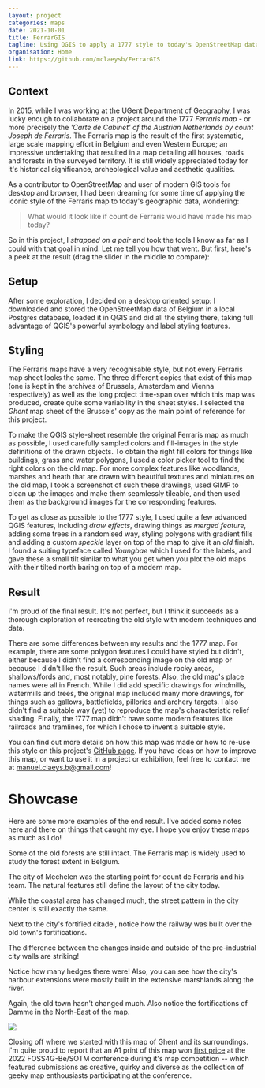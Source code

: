 ```yaml
---
layout: project
categories: maps
date: 2021-10-01
title: FerrarGIS
tagline: Using QGIS to apply a 1777 style to today's OpenStreetMap data.
organisation: Home
link: https://github.com/mclaeysb/FerrarGIS
---
```


<!-- before-effect-slider style -->
<style type="text/css">

    /*
    *
    * before-effect-slider.js | V 1.0
    *
    * Copyright (C) 2020 Amine Jafur
    *
    * https://github.com/aminejafur/before-effect-slider.js
    *
    */

    .before-effect-main-div { /* plugin main div */
        position: relative;
        overflow: hidden;
        width:100%;
        border-radius:5px;
    }

    .before-effect-main-div img { /* it's images */
        width: 100%;
        display:block;
        pointer-events: none;
        -webkit-user-select: none;
        -khtml-user-select: none;
        -moz-user-select: none;
        -o-user-select: none;
        user-select: none;
    }

    .before-effect-resizable-div { /* resizable div*/
        position: absolute;
        top:0;
        left: 0;
        overflow: hidden;
    }

    .before-effect-line { /* Tha seperator line */
        position:absolute; 
        left:50%;
        top:0;
        bottom:0;
        /*width:4px;*/
        margin-left:-2px;
        background: var(--LineColor);
        Cursor: var(--Cursor);
    }

    .before-effect-line:after {  /* Line middle button */
        text-align: center;
        position: absolute;
        color:var(--IconColor);
        top: var(--IconPosT);
        right: var(--IconPosR);
        width: 56px;
        height: 56px;
        margin: -28px 0 0 -28px;
        transition: all 0.2s;
        content:var(--icon);
        background-image: linear-gradient(180deg, var(--buttonG1) 0%, var(--buttonG2) 100%);
        border: 1px solid var(--ButtonBorder);
        background-size:56px;
        border-radius: var(--ButtonRaduis);
        font-size: var(--IconSize);
        line-height: 52px;
        box-sizing: border-box;
    }

    .before-effect-line:hover:after { /* let's scale button on hover! */
        transform: scale(1.03);
    }

    .dragging:hover:after { /* it's dragging !!! */
        transform: scale(1.03) translateY(2px);
    }


    .before-effect-button { /* slider buttons */
        position: absolute;
        bottom: 0;
        background: #121212;
        color: #fff;
        pointer-events: none;
        border-radius: .2rem;
        padding: 2px 10px;
        margin: 1rem;
        font-size: 1em;
        -webkit-user-select: none;
        -khtml-user-select: none;
        -moz-user-select: none;
        -o-user-select: none;
        user-select: none;
    }

    .before-effect-button-right { /* Tha before one! */
        right: 0;
    }

    .after-effect-button { /* Tha before one! */
        /*z-index: 9;*/
    }

    @media screen and (max-width: 1000px) { /* some responsive */
      .before-effect-line:after { 
        width: 28px; 
        height: 28px; 
        margin: -14px 0 0 -14px; 
        font-size: 12px; 
        line-height: 26px; 
      }
    }
</style>

<style>
    .compare {
        margin-bottom: 10px;
    }
</style>

## Context

In 2015, while I was working at the UGent Department of Geography, I was lucky enough to collaborate on a project around the 1777 *Ferraris map* - or more precisely the *'Carte de Cabinet' of the Austrian Netherlands by count Joseph de Ferraris*. The Ferraris map is the result of the first systematic, large scale mapping effort in Belgium and even Western Europe; an impressive undertaking that resulted in a map detailing all houses, roads and forests in the surveyed territory. It is still widely appreciated today for it's historical significance, archeological value and aesthetic qualities.

As a contributor to OpenStreetMap and user of modern GIS tools for desktop and browser, I had been dreaming for some time of applying the iconic style of the Ferraris map to today's geographic data, wondering: 

> What would it look like if count de Ferraris would have made his map today?

So in this project, I *strapped on a pair* and took the tools I know as far as I could with that goal in mind. Let me tell you how that went. But first, here's a peek at the result (drag the slider in the middle to compare):

<div id="compare_ferrargis_gent_a5_landscape"></div>

## Setup

After some exploration, I decided on a desktop oriented setup: I downloaded and stored the OpenStreetMap data of Belgium in a local Postgres database, loaded it in QGIS and did all the styling there, taking full advantage of QGIS's powerful symbology and label styling features.

## Styling

The Ferraris maps have a very recognisable style, but not every Ferraris map sheet looks the same. The three different copies that exist of this map (one is kept in the archives of Brussels, Amsterdam and Vienna respectively) as well as the long project time-span over which this map was produced, create quite some variability in the sheet styles. I selected the *Ghent* map sheet of the Brussels' copy as the main point of reference for this project. 

To make the QGIS style-sheet resemble the original Ferraris map as much as possible, I used carefully sampled colors and fill-images in the style definitions of the drawn objects. To obtain the right fill colors for things like buildings, grass and water polygons, I used a color picker tool to find the right colors on the old map. For more complex features like woodlands, marshes and heath that are drawn with beautiful textures and miniatures on the old map, I took a screenshot of such these drawings, used GIMP to clean up the images and make them seamlessly tileable, and then used them as the background images for the corresponding features.

To get as close as possible to the 1777 style, I used quite a few advanced QGIS features, including *draw effects*, drawing things as *merged feature*, adding some trees in a randomised way, styling polygons with gradient fills and adding a custom *speckle* layer on top of the map to give it an *old* finish. I found a suiting typeface called *Youngbae* which I used for the labels, and gave these a small tilt similar to what you get when you plot the old maps with their tilted north baring on top of a modern map.

## Result

I'm proud of the final result. It's not perfect, but I think it succeeds as a thorough exploration of recreating the old style with modern techniques and data.

There are some differences between my results and the 1777 map. For example, there are some polygon features I could have styled but didn't, either because I didn't find a corresponding image on the old map or because I didn't like the result. Such areas include rocky areas, shallows/fords and, most notably, pine forests. Also, the old map's place names were all in French. While I did add specific drawings for windmills, watermills and trees, the original map included many more drawings, for things such as gallows, battlefields, pillories and archery targets. I also didn't find a suitable way (yet) to reproduce the map's characteristic relief shading. Finally, the 1777 map didn't have some modern features like railroads and tramlines, for which I chose to invent a suitable style.

You can find out more details on how this map was made or how to re-use this style on this project's [GitHub page]({{page.link}}). If you have ideas on how to improve this map, or want to use it in a project or exhibition, feel free to contact me at <a href="mailto:manuel.claeys.b@gmail.com" class="email">manuel.claeys.b@gmail.com</a>!

# Showcase

Here are some more examples of the end result. I've added some notes here and there on things that caught my eye. I hope you enjoy these maps as much as I do!

<div id="compare_ferrargis_munte_a5_landscape" class="compare"></div>

Some of the old forests are still intact. The Ferraris map is widely used to study the forest extent in Belgium.

<div id="compare_ferrargis_mechelen_a5_landscape" class="compare"></div>

The city of Mechelen was the starting point for count de Ferraris and his team. The natural features still define the layout of the city today.

<div id="compare_ferrargis_oostende_a5_landscape" class="compare"></div>

While the coastal area has changed much, the street pattern in the city center is still exactly the same.

<div id="compare_ferrargis_namur_a5_landscape" class="compare"></div>

Next to the city's fortified citadel, notice how the railway was built over the old town's fortifications.

<div id="compare_ferrargis_brussels_a1_portrait" class="compare"></div>

The difference between the changes inside and outside of the pre-industrial city walls are striking!

<div id="compare_ferrargis_antwerpen_a1_portrait" class="compare"></div>

Notice how many hedges there were! Also, you can see how the city's harbour extensions were mostly built in the extensive marshlands along the river.

<div id="compare_ferrargis_brugge_a1_portrait" class="compare"></div>

Again, the old town hasn't changed much. Also notice the fortifications of Damme in the North-East of the map.

<div id="compare_ferrargis_gent_a1_portrait" class="compare"></div>

<img src="/img/compare_ferrargis_gent_a1_portrait_ferrargis_large.png"/>

Closing off where we started with this map of Ghent and its surroundings. I'm quite proud to report that an A1 print of this map won [first price](https://www.nobohan.be/2022/11/18/foss4g-be-2022/) at the 2022 FOSS4G-Be/SOTM conference during it's map competition -- which featured submissions as creative, quirky and diverse as the collection of geeky map enthousiasts participating at the conference.

<!-- before-effect-slider script -->
<script type="text/javascript">

    /*
    *
    * before-effect-slider.js | V 1.0
    *
    * Copyright (C) 2020 Amine Jafur
    *
    * https://github.com/aminejafur/before-effect-slider.js
    *
    */

    (function(root, factory){
        if(typeof define === 'function' && define.amd){
            define([], function(){
                return factory(root);
            });
        }else if(typeof exports === 'object'){
            module.exports = factory(root);
        }else{
            root.beforeEffectslider = factory(root);
        }
    })(typeof global !== 'undefined' ? global : typeof window !== 'undefined' ? window : this, function(root){

      // stay strict, stay clean!
      'use strict';
      
      // helpers
        const logError = message => console.log(`%c ${message} `, "color:red;font-weight:bold;");

        const createNode = element => document.createElement(element);
      
        const append = (parent, el) => parent.appendChild(el);
      
        const onMultiListener = (el, s, fn)  => {
          s.split(' ').forEach(e => el.addEventListener(e, fn, false));
        }
      
        const setAttributes = elem => {
            for (let i = 1; i < arguments.length; i+=2) {
                elem.setAttribute(arguments[i], arguments[i+1]);
            }
        }

      // feature test
      const supports = 'querySelectorAll' in document && 'addEventListener' in root;
      
      // our main function
      const beforeEffectslider = options => {

          // validate feature test
          if(!supports) return logError("beforeEffectslider is not supported on this browser");
          // validate passed data
          if(!!options && typeof options !== 'object') return logError("Option error, please check the documentation");
      
          // default params
          const defaults = {
            Selector: "#beforeEffectslider", // Element that the slider will be build in
            Vertical: false, // Vertical is false as default 
            BeforeImage: "https://raw.githubusercontent.com/aminejafur/before-effect-slider.js/master/img/before.jpg",  // Before Image
            BeforeAlt: "Before image",  // Before Image Alt
            AfterImage: "https://raw.githubusercontent.com/aminejafur/before-effect-slider.js/master/img/after.jpg", // After Image
            AftereAlt: "After image", // After Image Alt
            DragFrom:50, // Percent % of before Image
            MaxDrag: 0,  //Max drag from right or bottom if vertical
            MinDrag: 30, //Min drag from left or top if vertical
            DragIcon: '↔', //no html, only codes
            IconSize: '24', //Icon size
            IconColor:'#FFF', //Icon Color
            LineColor:'#282828', //Line size
            ButtonGradient:['#282828','#000000'], // Line Button gradient (keep same color for no gradient)
            ButtonBorder:'#000000', //Line Button Border Color
            ButtonRaduis:50, // Line Button Raduis
            Cursor:'ew-resize', // Cursor style on button hover, for more: https://developer.mozilla.org/fr/docs/Web/CSS/cursor
            Buttons:true, // Show before and after buttons ?
            ButtonsText:{ //After Before Buttons Texts
              before:'Before',
              after:'After'
            },
            Border:{ // Border properties
                    width:5, // 0 for no border
                    style:'solid',
                    color:'black'
                   },
            callbackBefore: () => {}, //Callback Before building slider
            callbackAfter: () => {} //Callback After building slider
          };
      
        // Merge user options with default ones
        if(!!options){
          if(!!options.Border){
            Object.assign(options.Border, Object.assign(defaults.Border, options.Border));
          }
          if(!!options.ButtonsText){
            Object.assign(options.ButtonsText, Object.assign(defaults.ButtonsText, options.ButtonsText));
          }
        } 

        Object.assign(defaults, options || {});

        //get mainElement
        const mainElement = document.querySelector(defaults.Selector);
        // store all elements for resize on windows Resize
        (root.beforeEffectsliderElements = root.beforeEffectsliderElements || []).push(mainElement);

        // does it exist?
        if(!!!mainElement){
            logError(`beforeEffectslider : Error cannot find ${defaults.Selector} element`);
            return false;
        }

        // elements
        let mainDiv = null , 
          beforeImage = null , 
          resizeDiv = null , 
          afterImage = null , 
          handler = null;

        //Classes
        let mainDivClass = '.before-effect-main-div',
            resizableDivClass = '.before-effect-resizable-div',
            lineClass = 'before-effect-line',
            pluginBeforeButton = 'before-effect-button',
            pluginLeftButton = 'after-effect-button',
            pluginRightButton = 'before-effect-button-right',
            dragginClass = 'dragging',
            resizingClass = 'resizable';

        // da work!
        const beforeEffect = {
              init: function() {
                      // call back before
                      defaults.callbackBefore();
                      /*
                      *
                      *   Create the UI
                      *
                      *
                      *   <div class="before-effect-main-div">
                      *   <img src="BeforeImage" alt="Before image">
                      *   <div class="before-effect-button before-effect-button-label">Before</div>
                      *       <div class="before-effect-resizable-div">
                      *       <div class="before-effect-button">After</div>
                      *          <img src="AfterImage" alt="After image">
                      *       </div>
                      *   <span class="before-effect-line"></span>
                      *   </div>
                      *
                      */
                      mainDiv = createNode("div");
                      mainDiv.classList.add('before-effect-main-div');
                      beforeImage = createNode("img");
                      beforeImage.src=defaults.BeforeImage;
                      beforeImage.alt=defaults.BeforeAlt;

                      // styling border
                      mainDiv.style.border = `${defaults.Border.width}px ${defaults.Border.style} ${defaults.Border.color} `;

                      append(mainDiv,beforeImage);

                      resizeDiv = createNode("div");
                      resizeDiv.classList.add('before-effect-resizable-div');

                      if(defaults.Buttons){

                      // After button and before buttons
                      let beforeButton = createNode("div");
                      beforeButton.classList.add(pluginBeforeButton);
                      beforeButton.classList.add(pluginRightButton);
                      beforeButton.innerHTML = defaults.ButtonsText.before

                      // appending to selected div
                      append(mainDiv,beforeButton); 
                      let afterButton = createNode("div");
                      afterButton.classList.add(pluginBeforeButton);
                      afterButton.classList.add(pluginLeftButton);
                      afterButton.innerHTML = defaults.ButtonsText.after

                      // appending buttons
                      append(resizeDiv,afterButton); 
                      } 

                      // is vertical ?
                      resizeDiv.style.width = defaults.Vertical ? '100%' : `${defaults.DragFrom}%`;
                      resizeDiv.style.height = defaults.Vertical ? `${defaults.DragFrom}%` : '100%';

                      afterImage = createNode("img");
                      afterImage.src=defaults.AfterImage;
                      afterImage.alt=defaults.AftereAlt;
                      append(resizeDiv,afterImage);
                      append(mainDiv,resizeDiv);
                    
                      handler = createNode("span");
                      handler.classList.add(lineClass);

                      // styling
                      handler.style.setProperty('--icon',`"${defaults.DragIcon}"`)
                      handler.style.setProperty('--LineColor',`${defaults.LineColor}`)
                      handler.style.setProperty('--buttonG1',`${defaults.ButtonGradient[0]}`)
                      handler.style.setProperty('--buttonG2',`${defaults.ButtonGradient[1]}`)
                      handler.style.setProperty('--ButtonBorder',`${defaults.ButtonBorder}`)
                      handler.style.setProperty('--ButtonRaduis',`${defaults.ButtonRaduis}%`)
                      handler.style.setProperty('--IconSize',`${defaults.IconSize}px`)
                      handler.style.setProperty('--IconColor',`${defaults.IconColor}`)
                      handler.style.setProperty('--Cursor',`${defaults.Cursor}`)
                      
                      // is vertical ?
                      handler.style.top = defaults.Vertical ? `${defaults.DragFrom}%` : '0';
                      handler.style.left = defaults.Vertical ? '0' : `${defaults.DragFrom}%`;
                      handler.style.width = defaults.Vertical ? '100%' : '4px';
                      handler.style.height = defaults.Vertical ? '4px' : '100%';
                      handler.style.setProperty('--IconPosT',defaults.Vertical ? '0' : '50%')
                      handler.style.setProperty('--IconPosR',defaults.Vertical ? '50%' : '-27')

                      append(mainDiv,handler);
                    
                      // appending to selected div
                      append(mainElement,mainDiv);

                      //adjust width
                      this.adjustwidth();



                      //On resize function, fix focus on last only
                      window.onresize = function(){
                        this.adjustwidth()
                      }.bind(this)

                      // call back after
                      defaults.callbackAfter();

                      // call draggingStarted on drag events
                      this.draggingStarted(handler, resizeDiv, mainDiv);
              },
              adjustwidth: function() {
                    [...beforeEffectsliderElements].forEach(el => {
                      mainDiv = el.querySelector(mainDivClass);
                      // Adjust the slider
                      let width = mainDiv.getBoundingClientRect().width+'px';

                      mainDiv.querySelector(resizableDivClass).querySelector('img').style.width = width;
                      mainDiv.querySelector('img').style.width = width;
                    })
              },
              draggingStarted: function(dragdHandler, resizableImage, parentNode) {
                  
                  // Initialize the dragging event on mousedown.
                  onMultiListener(dragdHandler, 'mousedown touchstart', e => {
              
                    dragdHandler.classList.add(dragginClass);
                    resizableImage.classList.add(resizingClass);
                    
                    // Check if its a mouse or touch event and get starting cursor position
                    let CursorStartPos = defaults.Vertical 
                          ? (e.pageY) 
                            ? e.pageY 
                            : e.originalEvent.touches[0].pageY 
                          : (e.pageX) 
                            ? e.pageX 
                            : e.originalEvent.touches[0].pageX;

                    // Get positions
                    let parentNodeBorder = parseInt(parentNode.style.borderWidth.replace(/px|%|/g,  (x) => '')),
                        dragOffset_h_w = defaults.Vertical ? dragdHandler.offsetHeight : dragdHandler.offsetWidth,
                        dragOffset_t_l = defaults.Vertical ? dragdHandler.offsetTop : dragdHandler.offsetLeft,
                        calcPos = dragOffset_t_l + dragOffset_h_w + parentNodeBorder - CursorStartPos,
                        parentNodeOffset = defaults.Vertical ? parentNode.offsetHeight : parentNode.offsetWidth;

                    // Set limits
                    let minDrag = defaults.MinDrag;
                    let MaxDrag = parentNodeOffset - dragOffset_h_w - defaults.MaxDrag;
                    
                    // Dragging distance on mousemove.
                    onMultiListener(parentNode, 'mousemove touchmove', e => {

                      // Check if its a mouse or touch event and get current cursor position
                      let cursorCurrentPos = defaults.Vertical 
                          ? (e.pageY) 
                            ? e.pageY 
                            : e.originalEvent.touches[0].pageY 
                          : (e.pageX) 
                            ? e.pageX 
                            : e.originalEvent.touches[0].pageX;
                
                      let leftOrTopValue = cursorCurrentPos + calcPos - dragOffset_h_w;
                      
                      // Prevent going off limits
                      if ( leftOrTopValue < minDrag) {
                        leftOrTopValue = minDrag;
                      } else if (leftOrTopValue > MaxDrag) {
                        leftOrTopValue = MaxDrag;
                      }
                      
                      // handle's value to divs width.
                      let currentDragPosition = (leftOrTopValue + dragOffset_h_w/2)*100/parentNodeOffset+'%';

                      // Changing to new values
                      if(!!document.querySelector(`.${dragginClass}`)){ 
                        if(defaults.Vertical){
                          document.querySelector(`.${dragginClass}`).style.top = currentDragPosition;
                          resizableImage.style.height = currentDragPosition;
                        }else{
                          document.querySelector(`.${dragginClass}`).style.left = currentDragPosition;
                          resizableImage.style.width = currentDragPosition;
                        }
                    }
                
                    });
              
                    onMultiListener(parentNode, 'mouseup touchend touchcancel', e => {
                      dragdHandler.classList.remove(dragginClass);
                      resizableImage.classList.remove(resizingClass);
                    });
      
                    e.preventDefault();
                  });
                    onMultiListener(root, 'mouseup', e => {
                      dragdHandler.classList.remove(dragginClass);
                      resizableImage.classList.remove(resizingClass);
                    });
              },
        }

        // call init
        return beforeEffect.init();
        }

        return beforeEffectslider;

    }); // End
</script>

<!-- before-effect-slider div specifications -->
<script type="text/javascript">

    var pictureList = [
        {'name': 'gent_a5_landscape', 'city': 'Gent'},
        {'name': 'munte_a5_landscape', 'city': 'Munte'},
        {'name': 'mechelen_a5_landscape', 'city': 'Mechelen'},
        {'name': 'oostende_a5_landscape', 'city': 'Oostende'},
        {'name': 'namur_a5_landscape', 'city': 'Namur'},
        {'name': 'brussels_a1_portrait', 'city': 'Brussels'},
        {'name': 'antwerpen_a1_portrait', 'city': 'Antwerpen'},
        {'name': 'brugge_a1_portrait', 'city': 'Brugge'}
    ]

    for (const picture of pictureList) { 
        beforeEffectslider({
            Selector: "#compare_ferrargis_" + picture.name, // Element that the slider will be build in
            BeforeImage: "/img/compare_ferrargis_" + picture.name + "_1777.png", // Before Image
            BeforeAlt: "Ferraris 1777", // Before Image Alt
            AfterImage: "/img/compare_ferrargis_" + picture.name + "_ferrargis.png", // After Image
            AftereAlt: "FerrarGIS", // After Image Alt
            DragFrom: 50, // Percent % of before Image
            IconSize: 20, //Icon size
            IconColor: 'white', //Icon Color
            LineColor: 'black', //Line Color
            ButtonBorder: 'black', //Line Button Border Color
            ButtonRaduis: 5, // Line Button Raduis
            Cursor: 'grab', // Cursor style on button hover, for more: https://developer.mozilla.org/fr/docs/Web/CSS/cursor
            Buttons: true, // Show before and after buttons ?
            ButtonsText: { //After Before Buttons Texts
                before: picture.city + " (Ferraris 1777)",
                after: picture.city + " (FerrarGIS 2021)"
            },
            Border: { // Border properties
                color: 'black',
                width: 1, // 0 for no border
                style: 'solid'
            }
        });
    }
</script>